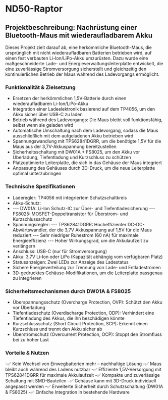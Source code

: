 # ND50-Raptor
## Projektbeschreibung: Nachrüstung einer Bluetooth-Maus mit wiederaufladbarem Akku

Dieses Projekt zielt darauf ab, eine herkömmliche Bluetooth-Maus, die ursprünglich mit nicht wiederaufladbaren Batterien betrieben wird, auf einen fest verbauten Li-Ion/LiPo-Akku umzurüsten. Dazu wurde eine maßgeschneiderte Lade- und Energieverwaltungsleiterplatte entwickelt, die eine zuverlässige Stromversorgung sicherstellt und gleichzeitig den kontinuierlichen Betrieb der Maus während des Ladevorgangs ermöglicht.

### Funktionalität & Zielsetzung
-	Ersetzen der herkömmlichen 1,5V-Batterie durch einen wiederaufladbaren Li-Ion/LiPo-Akku
-	Integration einer Ladeelektronik basierend auf dem TP4056, um den Akku sicher über USB-C zu laden
-	Betrieb während des Ladevorgangs: Die Maus bleibt voll funktionsfähig, selbst wenn sie geladen wird
-	Automatische Umschaltung nach dem Ladevorgang, sodass die Maus ausschließlich mit dem aufgeladenen Akku betrieben wird
- Spannungswandlung mit TPS62841DGRR, um die benötigte 1,5V für die Maus aus der 3,7V-Akkuspannung bereitzustellen
-	Sicherheitsschaltung mit DW01A + FS8025, um den Akku vor Überladung, Tiefentladung und Kurzschluss zu schützen
-	Platzoptimierte Leiterplatte, die sich in das Gehäuse der Maus integriert
-	Anpassung des Gehäuses durch 3D-Druck, um die neue Leiterplatte optimal unterzubringen
  
### Technische Spezifikationen
-	Laderegler: TP4056 mit integriertem Schutzschaltkreis
-	Akku-Schutz:
-   ---	DW01A: Li-Ion Schutz-IC zur Über- und Tiefentladesicherung
   ---	FS8025: MOSFET-Doppeltransistor für Überstrom- und Kurzschlussschutz
-	Spannungsregler:
   ---	TPS62841DGRR: Hocheffizienter DC-DC-Abwärtswandler, der die 3,7V Akkuspannung auf 1,5V für die Maus reduziert
   ---	Sehr niedriger Ruhestrom (60 nA) für maximale Energieeffizienz
   ---	Hoher Wirkungsgrad, um die Akkulaufzeit zu verlängern
-	Anschluss: USB-C (nur für Stromversorgung)
-	Akku: 3,7V Li-Ion oder LiPo (Kapazität abhängig vom verfügbaren Platz)
-	Statusanzeigen: Zwei LEDs zur Anzeige des Ladestatus
-	Sichere Energieverteilung zur Trennung von Lade- und Entladeströmen
- 3D-gedrucktes Gehäuse-Modifikationen, um die Leiterplatte passgenau zu integrieren
  
### Sicherheitsmechanismen durch DW01A & FS8025
-	Überspannungsschutz (Overcharge Protection, OVP): Schützt den Akku vor Überladung
-	Tiefentladeschutz (Overdischarge Protection, ODP): Verhindert eine Tiefentladung des Akkus, die ihn beschädigen könnte
-	Kurzschlussschutz (Short Circuit Protection, SCP): Erkennt einen Kurzschluss und trennt den Akku sicher ab
-	Überstromschutz (Overcurrent Protection, OCP): Stoppt den Stromfluss bei zu hoher Last
  
### Vorteile & Nutzen

-✅ Kein Wechsel von Einwegbatterien mehr – nachhaltige Lösung
-✅ Maus bleibt auch während des Ladens nutzbar
-✅ Effiziente 1,5V-Versorgung mit TPS62841DGRR für maximale Akkulaufzeit
-✅ Kompakte und zuverlässige Schaltung mit SMD-Bauteilen
-✅ Gehäuse kann mit 3D-Druck individuell angepasst werden
-✅ Erweiterte Sicherheit durch Schutzschaltung (DW01A & FS8025)
-✅ Einfache Integration in bestehende Hardware



